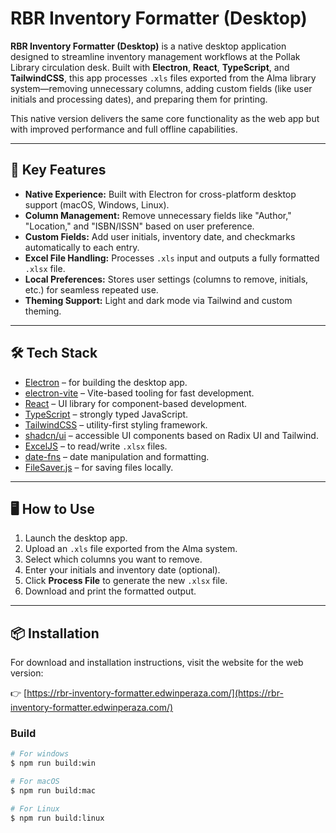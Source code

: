 # RBR Inventory Formatter (Desktop)

**RBR Inventory Formatter (Desktop)** is a native desktop application designed to streamline inventory management workflows at the Pollak Library circulation desk. Built with **Electron**, **React**, **TypeScript**, and **TailwindCSS**, this app processes `.xls` files exported from the Alma library system—removing unnecessary columns, adding custom fields (like user initials and processing dates), and preparing them for printing.

This native version delivers the same core functionality as the web app but with improved performance and full offline capabilities.

---

## 🚀 Key Features

- **Native Experience:** Built with Electron for cross-platform desktop support (macOS, Windows, Linux).
- **Column Management:** Remove unnecessary fields like "Author," "Location," and "ISBN/ISSN" based on user preference.
- **Custom Fields:** Add user initials, inventory date, and checkmarks automatically to each entry.
- **Excel File Handling:** Processes `.xls` input and outputs a fully formatted `.xlsx` file.
- **Local Preferences:** Stores user settings (columns to remove, initials, etc.) for seamless repeated use.
- **Theming Support:** Light and dark mode via Tailwind and custom theming.

---

## 🛠️ Tech Stack

- [Electron](https://www.electronjs.org/) – for building the desktop app.
- [electron-vite](https://electron-vite.org/) – Vite-based tooling for fast development.
- [React](https://reactjs.org/) – UI library for component-based development.
- [TypeScript](https://www.typescriptlang.org/) – strongly typed JavaScript.
- [TailwindCSS](https://tailwindcss.com/) – utility-first styling framework.
- [shadcn/ui](https://ui.shadcn.dev/) – accessible UI components based on Radix UI and Tailwind.
- [ExcelJS](https://github.com/exceljs/exceljs) – to read/write `.xlsx` files.
- [date-fns](https://date-fns.org/) – date manipulation and formatting.
- [FileSaver.js](https://github.com/eligrey/FileSaver.js/) – for saving files locally.

---

## 🖥️ How to Use

1. Launch the desktop app.
2. Upload an `.xls` file exported from the Alma system.
3. Select which columns you want to remove.
4. Enter your initials and inventory date (optional).
5. Click **Process File** to generate the new `.xlsx` file.
6. Download and print the formatted output.

---

## 📦 Installation

For download and installation instructions, visit the website for the web version:

👉 [https://rbr-inventory-formatter.edwinperaza.com/](https://rbr-inventory-formatter.edwinperaza.com/)

### Build

```bash
# For windows
$ npm run build:win

# For macOS
$ npm run build:mac

# For Linux
$ npm run build:linux
```
